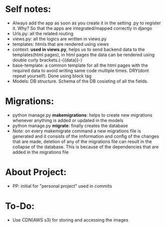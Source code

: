 # Self notes:
  - Always add the app as soon as you create it in the setting .py to register it. Why? So that the apps are integrated/mapped correctly in django
  - Urls.py: all the related routing
  - views.py: all the logics are written in views.py
  - templates: htmls that are rendered using views
  - context: **used in views.py**, helps us to send backend data to the templates(html pages), in html pages the data can be rendered using double curly brackets.(-{{data}}-)
  - base-template: a common template for all the html pages with the required data to avoid writing same code multiple times. DRY(dont repeat yourself). Done using block tag 
  - Models: DB structure. Schema of the DB cosisting of all the fields.
  

# Migrations:
  - python manage.py **makemigrations**: helps to create new migrations whenever anything is added or updated in the models
  - python manage.py **migrate**: finally creates the database
  - *Note*: on every makemigrate command a new migrations file is generated and it consists of the imformation and config of the changes that are made, deletion of any of the migrations file can result in the collapse of the database. This is because of the dependencies that are added in the migrations file

# About Project:
  - PP: initial for "personal project" used in commits

# To-Do:
  - Use CDN(AWS s3) for storing and accessing the images